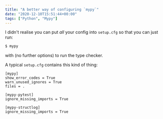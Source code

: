 ```yaml
---
title: "A better way of configuring `mypy`"
date: "2020-12-10T15:51:44+00:00"
tags: ["Python", "Mypy"]
---
```


I didn't realise you can put _all_ your config into `setup.cfg` so that you can
just run:

```bash
$ mypy
```

with (no further options) to run the type checker.

A typical `setup.cfg` contains this kind of thing:

```dosini
[mypy]
show_error_codes = True
warn_unused_ignores = True
files = .

[mypy-pytest]
ignore_missing_imports = True

[mypy-structlog]
ignore_missing_imports = True
```



